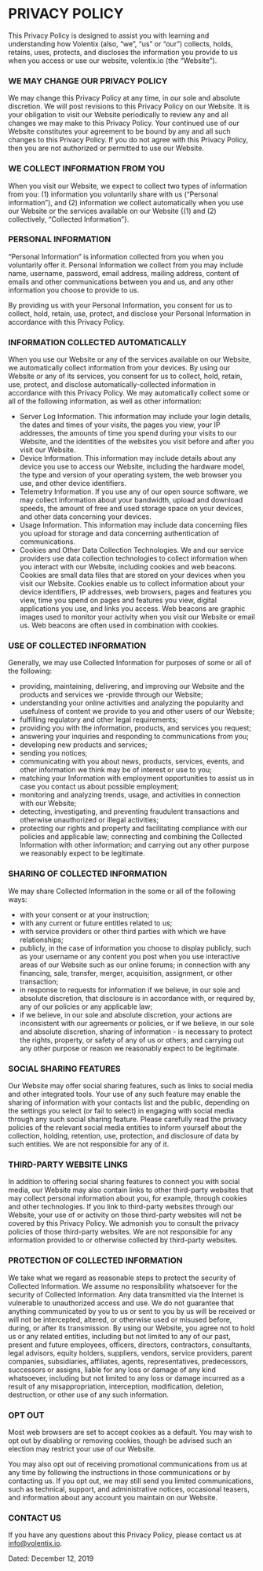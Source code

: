# PRIVACY POLICY
This Privacy Policy is designed to assist you with learning and understanding how Volentix (also, “we”, “us” or “our”) collects, holds, retains, uses, protects, and discloses the information you provide to us when you access or use our website, volentix.io (the “Website”).

### WE MAY CHANGE OUR PRIVACY POLICY
We may change this Privacy Policy at any time, in our sole and absolute discretion. We will post revisions to this Privacy Policy on our Website. It is your obligation to visit our Website periodically to review any and all changes we may make to this Privacy Policy. Your continued use of our Website constitutes your agreement to be bound by any and all such changes to this Privacy Policy. If you do not agree with this Privacy Policy, then you are not authorized or permitted to use our Website.

### WE COLLECT INFORMATION FROM YOU
When you visit our Website, we expect to collect two types of information from you: (1) information you voluntarily share with us (“Personal information”), and (2) information we collect automatically when you use our Website or the services available on our Website {(1) and (2) collectively, “Collected Information”}.

### PERSONAL INFORMATION
“Personal Information” is information collected from you when you voluntarily offer it. Personal Information we collect from you may include name, username, password, email address, mailing address, content of emails and other communications between you and us, and any other information you choose to provide to us.

By providing us with your Personal Information, you consent for us to collect, hold, retain, use, protect, and disclose your Personal Information in accordance with this Privacy Policy. 

### INFORMATION COLLECTED AUTOMATICALLY
When you use our Website or any of the services available on our Website, we automatically collect information from your devices. By using our Website or any of its services, you consent for us to collect, hold, retain, use, protect, and disclose automatically-collected information in accordance with this Privacy Policy. We may automatically collect some or all of the following information, as well as other information:

- Server Log Information. This information may include your login details, the dates and times of your visits, the pages you view, your IP addresses, the amounts of time you spend during your visits to our Website, and the identities of the websites you visit before and after you visit our Website.
- Device Information. This information may include details about any device you use to access our Website, including the hardware model, the type and version of your operating system, the web browser you use, and other device identifiers.  
- Telemetry Information. If you use any of our open source software, we may collect information about your bandwidth, upload and download speeds, the amount of free and used storage space on your devices, and other data concerning your devices.
- Usage Information. This information may include data concerning files you upload for storage and data concerning authentication of communications.  
- Cookies and Other Data Collection Technologies. We and our service providers use data collection technologies to collect information when you interact with our Website, including cookies and web beacons. Cookies are small data files that are stored on your devices when you visit our Website. Cookies enable us to collect information about your device identifiers, IP addresses, web browsers, pages and features you view, time you spend on pages and features you view, digital applications you use, and links you access. Web beacons are graphic images used to monitor your activity when you visit our Website or email us. Web beacons are often used in combination with cookies.

### USE OF COLLECTED INFORMATION
Generally, we may use Collected Information for purposes of some or all of the following:

- providing, maintaining, delivering, and improving our Website and the products and services we -provide through our Website;
- understanding your online activities and analyzing the popularity and usefulness of content we provide to you and other users of our Website;
- fulfilling regulatory and other legal requirements;
- providing you with the information, products, and services you request;
- answering your inquiries and responding to communications from you;
- developing new products and services;
- sending you notices;  
- communicating with you about news, products, services, events, and other information we think may be of interest or use to you;
- matching your Information with employment opportunities to assist us in case you contact us about possible employment;  
- monitoring and analyzing trends, usage, and activities in connection with our Website;
- detecting, investigating, and preventing fraudulent transactions and otherwise unauthorized or illegal activities;  
- protecting our rights and property and facilitating compliance with our policies and applicable law;
connecting and combining the Collected Information with other information; and
carrying out any other purpose we reasonably expect to be legitimate.

### SHARING OF COLLECTED INFORMATION
We may share Collected Information in the some or all of the following ways:

- with your consent or at your instruction;
- with any current or future entitles related to us;
- with service providers or other third parties with which we have relationships;
- publicly, in the case of information you choose to display publicly, such as your username or any content you post when you use interactive areas of our Website such as our online forums;
in connection with any financing, sale, transfer, merger, acquisition, assignment, or other transaction;  
- in response to requests for information if we believe, in our sole and absolute discretion, that disclosure is in accordance with, or required by, any of our policies or any applicable law;
- if we believe, in our sole and absolute discretion, your actions are inconsistent with our agreements or policies, or if we believe, in our sole and absolute discretion, sharing of information - is necessary to protect the rights, property, or safety of any of us or others; and
carrying out any other purpose or reason we reasonably expect to be legitimate.

### SOCIAL SHARING FEATURES
Our Website may offer social sharing features, such as links to social media and other integrated tools. Your use of any such feature may enable the sharing of information with your contacts list and the public, depending on the settings you select (or fail to select) in engaging with social media through any such social sharing feature. Please carefully read the privacy policies of the relevant social media entities to inform yourself about the collection, holding, retention, use, protection, and disclosure of data by such entities. We are not responsible for any of it.

### THIRD-PARTY WEBSITE LINKS
In addition to offering social sharing features to connect you with social media, our Website may also contain links to other third-party websites that may collect personal information about you, for example, through cookies and other technologies. If you link to third-party websites through our Website, your use of or activity on those third-party websites will not be covered by this Privacy Policy. We admonish you to consult the privacy policies of those third-party websites. We are not responsible for any information provided to or otherwise collected by third-party websites. 

### PROTECTION OF COLLECTED INFORMATION
We take what we regard as reasonable steps to protect the security of Collected Information. We assume no responsibility whatsoever for the security of Collected Information. Any data transmitted via the Internet is vulnerable to unauthorized access and use. We do not guarantee that anything communicated by you to us or sent to you by us will be received or will not be intercepted, altered, or otherwise used or misused before, during, or after its transmission. By using our Website, you agree not to hold us or any related entities, including but not limited to any of our past, present and future employees, officers, directors, contractors, consultants, legal advisors, equity holders, suppliers, vendors, service providers, parent companies, subsidiaries, affiliates, agents, representatives, predecessors, successors or assigns, liable for any loss or damage of any kind whatsoever, including but not limited to any loss or damage incurred as a result of any misappropriation, interception, modification, deletion, destruction, or other use of any such information.

### OPT OUT
Most web browsers are set to accept cookies as a default. You may wish to opt out by disabling or removing cookies, though be advised such an election may restrict your use of our Website.  

You may also opt out of receiving promotional communications from us at any time by following the instructions in those communications or by contacting us. If you opt out, we may still send you limited communications, such as technical, support, and administrative notices, occasional teasers, and information about any account you maintain on our Website.  

### CONTACT US
If you have any questions about this Privacy Policy, please contact us at info@volentix.io.  

Dated: December 12, 2019
